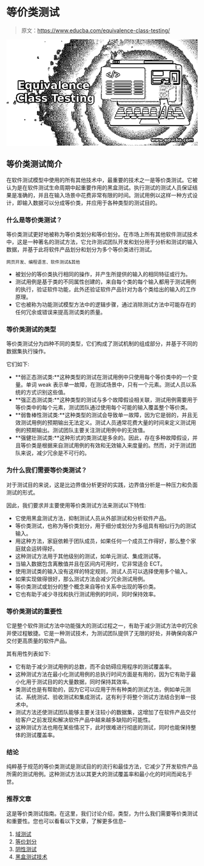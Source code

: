 # 等价类测试

> 原文：<https://www.educba.com/equivalence-class-testing/>

![Equivalence Class Testing](img/e8742c34ce357c977d7a45ce6ad6a088.png)



## 等价类测试简介

在软件测试模型中使用的所有其他技术中，最重要的技术之一是等价类测试。它被认为是在软件测试生命周期中起重要作用的黑盒测试。执行测试的测试人员保证结果是准确的，并且在输入场景中花费非常有限的时间。测试用例以这样一种方式设计，即输入数据可以分成等价类，并应用于各种类型的测试目的。

### 什么是等价类测试？

等价类测试更好地被称为等价类划分和等价划分。在市场上所有其他软件测试技术中，这是一种著名的测试方法，它允许测试团队开发和划分用于分析和测试的输入数据，并基于此将软件产品划分和划分为多个等价类进行测试。

<small>网页开发、编程语言、软件测试&其他</small>

*   被划分的等价类执行相同的操作，并产生所提供的输入的相同特征或行为。
*   测试用例是基于类的不同属性创建的，来自每个类的每个输入都用于测试用例的执行，验证软件功能，此外还验证软件产品针对为各个类给出的输入的工作原理。
*   它也被称为功能测试模型方法中的逻辑步骤，通过消除测试方法中可能存在的任何冗余或错误来提高测试类的质量。

### 等价类测试的类型

等价类测试分为四种不同的类型，它们构成了测试机制的组成部分，并基于不同的数据集执行操作。

它们如下:

*   **弱正态测试类:**这种类型的测试在测试用例中只使用每个等价类中的一个变量。单词 weak 表示单一故障，在测试场景中，只有一个元素。测试人员以系统的方式识别这些值。
*   **强正态测试类:**这种类型的测试与多个故障假设相关联，测试用例需要用于等价类中的每个元素，测试团队通过使用每个可能的输入覆盖整个等价类。
*   **弱鲁棒性测试类:**这种类型的测试会导致单一故障，因为它是弱的，并且无效测试用例的预期输出无法定义。测试人员通常花费大量的时间来定义测试用例的预期输出。测试团队主要关注测试用例中的无效值。
*   **强健壮测试类:**这种形式的类测试是多余的。因此，存在多种故障假设，并且等价类是根据来自测试用例的有效和无效输入来度量的。然而，对于测试团队来说，减少冗余是不可行的。

### 为什么我们需要等价类测试？

对于测试目的来说，这是比边界值分析更好的实践，边界值分析是一种压力和负面测试的形式。

因此，我们要求并主要使用等价类测试方法来测试以下特性:

*   它使用黑盒测试方法，抑制测试人员从外部测试和分析软件产品。
*   等价类测试，也称为等价类划分，用于细分或划分为多组具有相似行为的测试输入。
*   用这种方法，家庭依赖于团队成员，如果任何一个成员工作得好，那么整个家庭就会运转得好。
*   这种测试方法用于其他级别的测试，如单元测试、集成测试等。
*   当输入数据包含离散值并且在区间内可用时，它非常适合 ECT。
*   使用测试类的输入没有这样的特定规则，测试人员可以选择使用多个输入。
*   如果实现做得很好，那么测试方法会减少冗余测试用例。
*   等价类测试或划分的整个概念来自等价关系中出现的等价类。
*   它也有助于减少寻找和执行测试用例的时间，同时保持效率。

### 等价类测试的重要性

它是整个软件测试方法中功能强大的测试过程之一，有助于减少测试方法中的冗余并使过程敏捷。它是一种测试技术，为测试团队提供了无限的好处，并确保向客户交付更高质量的软件产品。

其有用性列表如下:

*   它有助于减少测试用例的总数，而不会妨碍应用程序的测试覆盖率。
*   这种测试方法在最小化测试用例的总执行时间方面是有用的，因为它有助于最小化用于测试目的的大量数据，同时保持其效率。
*   类测试也是有帮助的，因为它可以应用于所有种类的测试方法，例如单元测试、系统测试、验收测试和集成测试，这有利于将整个测试方法结合到单一技术中。
*   测试方法还使测试团队能够主要关注较小的数据集，这增加了在软件产品交付给客户之前发现和解决软件产品中越来越多缺陷的可能性。
*   这种测试方法也用在某些情况下，此时很难进行彻底的测试，同时也能保持整体的测试覆盖率。

### 结论

纯粹基于规范的等价类测试是测试目的的流行和最佳方法，它减少了开发软件产品所需的测试用例。这种测试方法以其更大的测试覆盖率和最小化的时间而闻名于世。

### 推荐文章

这是等价类测试指南。在这里，我们讨论介绍，类型，为什么我们需要等价类测试和重要性。您也可以看看以下文章，了解更多信息–

1.  [域测试](https://www.educba.com/domain-testing/)
2.  [等价划分](https://www.educba.com/equivalence-partitioning/)
3.  [阴性测试](https://www.educba.com/negative-testing/)
4.  [黑盒测试技术](https://www.educba.com/black-box-testing-techniques/)






